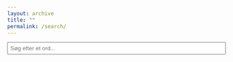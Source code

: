 ```yaml
---
layout: archive
title: ""
permalink: /search/
---
```


<script>
    function playSound(soundId) {
        var audioElement = document.getElementById(soundId);
        audioElement.play();
    }
</script>
<style>
    table {
        border-collapse: collapse;
        width: 100%;
    }
    tr:nth-child(even) {
        background-color: #f2f2f2; /* Light gray background for even rows */
    }
    tr:nth-child(odd) {
        background-color: #ffffff; /* White background for odd rows */
    }
    th, td {
        border: 1px solid #dddddd;
        padding: 8px;
        text-align: left;
    }
</style>

<script>
    let pagesToSearch = [
        { name: "Adjektiver", url: "/dansk/ord_og_gram/adj/" },
        { name: "Substantiver", url: "/dansk/ord_og_gram/sub/" },
        { name: "Verber", url: "/dansk/ord_og_gram/verb/" }
    ];

    let pageContents = {};

    async function loadPages() {
        for (let page of pagesToSearch) {
            try {
                let response = await fetch(page.url);
                let text = await response.text();
                let parser = new DOMParser();
                let doc = parser.parseFromString(text, "text/html");

                // Extract table headers and rows
                let table = doc.querySelector("table");
                let headers = table ? table.querySelector("tr").innerHTML : null;
                let rows = table ? Array.from(table.querySelectorAll("tr")).slice(1) : [];

                if (headers && rows.length > 0) {
                    let rowData = rows.map(row => {
                        let tdText = Array.from(row.querySelectorAll("td")).map(td => td.innerText.toLowerCase()).join(" ");
                        return { html: row.outerHTML, text: tdText };
                    });
                    pageContents[page.name] = { headers, rows: rowData };
                }
            } catch (error) {
                console.error(`Failed to load ${page.url}:`, error);
            }
        }
    }

    function searchPages() {
        let input = document.getElementById("searchInput").value.toLowerCase().trim();
        let resultsContainer = document.getElementById("results");
        resultsContainer.innerHTML = "";

        if (!input) return;

        for (let page in pageContents) {
            let { headers, rows } = pageContents[page];

            let matchingRows = rows.filter(row => row.text.includes(input));

            if (matchingRows.length > 0) {
                let section = document.createElement("div");
                section.innerHTML = `<h3>${page}</h3>
                                    <table border="1" cellspacing="5" style="width:100%">
                                        <tr>${headers}</tr>
                                    </table>`;

                let table = section.querySelector("table");

                matchingRows.forEach(rowData => {
                    let row = document.createElement("tr");
                    row.innerHTML = rowData.html;
                    highlightMatchesInElement(row, input);
                    table.appendChild(row);

                    // Ensure audio elements are NOT duplicated
                    let audioElements = row.querySelectorAll("audio");
                    audioElements.forEach(audio => {
                        let existingAudio = document.getElementById(audio.id);
                        if (!existingAudio) {
                            document.body.appendChild(audio); // Move it to a common container
                        } else {
                            audio.remove(); // Avoid duplicates
                        }
                    });
                });

                resultsContainer.appendChild(section);
            }
        }

        attachAudioEventListeners();
    }

    function highlightMatchesInElement(element, searchTerm) {
        let regex = new RegExp(`(${searchTerm})`, "gi");

        function highlightNode(node) {
            if (node.nodeType === 3) {
                let matches = node.nodeValue.match(regex);
                if (matches) {
                    let span = document.createElement("span");
                    span.innerHTML = node.nodeValue.replace(regex, `<span class="highlight">$1</span>`);
                    node.replaceWith(span);
                }
            } else {
                node.childNodes.forEach(highlightNode);
            }
        }

        highlightNode(element);
    }

    function attachAudioEventListeners() {
        document.querySelectorAll("span[data-audio-id]").forEach(span => {
            if (!span.hasAttribute("data-listener")) {
                span.setAttribute("data-listener", "true");
                span.addEventListener("click", function () {
                    let soundId = this.getAttribute("data-audio-id");
                    playSound(soundId);
                });
            }
        });
    }

    document.addEventListener("DOMContentLoaded", loadPages);
</script>

<style>
    input {
        margin-bottom: 10px;
        padding: 5px;
        width: 100%;
    }
    h3 {
        margin-top: 20px;
        color: #0077cc;
    }
    tab
    .highlight {
        background-color: yellow;
        font-weight: bold;
    }
    span[data-audio-id] {
        cursor: pointer;
        text-decoration: underline;
        color: blue;
    }
</style>

<input type="text" id="searchInput" placeholder="Søg efter et ord..." onkeyup="searchPages()">
<div id="results"></div>